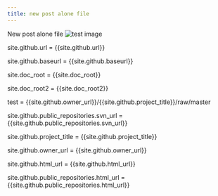 ```yaml
---
title: new post alone file
---
```


New post alone file
![test image]({{site.doc_root}}/_posts/2020-06-06-test/pic.jpg)

site.github.url = {{site.github.url}}

site.github.baseurl = {{site.github.baseurl}}

site.doc_root = {{site.doc_root}}

site.doc_root2 = {{site.doc_root2}}

test = {{site.github.owner_url}}/{{site.github.project_title}}/raw/master

site.github.public_repositories.svn_url = {{site.github.public_repositories.svn_url}}

site.github.project_title = {{site.github.project_title}}

site.github.owner_url = {{site.github.owner_url}}

site.github.html_url = {{site.github.html_url}}

site.github.public_repositories.html_url = {{site.github.public_repositories.html_url}}
